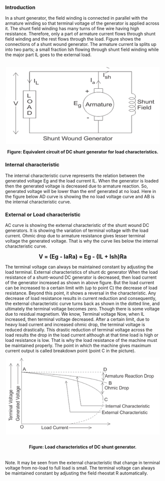 ### Introduction
In a shunt generator, the field winding is connected in parallel with the armature winding so that terminal voltage of the generator is applied across it.
The shunt field winding has many turns of fine wire having high resistance. Therefore, only a part of armature current flows through shunt field winding and the rest flows through the load. Figure shows the connections of a shunt wound generator. The armature current Ia splits up into two parts; a small fraction Ish flowing through shunt field winding while the major part IL goes to the external load.<br><br>
                        <center><img align="middle" alt="" src="images/DCS-01.png" style="width:500px;height:250px"/></center><br>
                        <center><b>Figure: Equivalent circuit of DC shunt generator for load characteristics.</b></center>
                        


### Internal characteristic            
The internal characteristic curve represents the relation between the generated voltage Eg and the load current IL. When the generator is loaded then the generated voltage is decreased due to armature reaction. So, generated voltage will be lower than the emf generated at no load. Here in the figure below AD curve is showing the no load voltage curve and AB is the internal characteristic curve.<br>

### External or Load characteristic                        
AC curve is showing the external characteristic of the shunt wound DC generators. It is showing the variation of terminal voltage with the load current. Ohmic drop due to armature resistance gives lesser terminal voltage the generated voltage. That is why the curve lies below the internal characteristic curve.<br>

<center style="font-size:130%; margin-top:2%"><b>V = (Eg - IaRa) = Eg - (IL + Ish)Ra</b></center>
                        

The terminal voltage can always be maintained constant by adjusting the load terminal. External characteristics of shunt dc generator When the load resistance of a shunt-wound DC generator is decreased, then load current of the generator increased as shown in above figure. But the load current can be increased to a certain limit with (up to point C) the decrease of load resistance. Beyond this point, it shows a reversal in the characteristic. Any decrease of load resistance results in current reduction and consequently, the external characteristic curve turns back as shown in the dotted line, and ultimately the terminal voltage becomes zero. Though there is some voltage due to residual magnetism. We know, Terminal voltage Now, when IL increased, then terminal voltage decreased. After a certain limit, due to heavy load current and increased ohmic drop, the terminal voltage is reduced drastically. This drastic reduction of terminal voltage across the load results the drop in the load current although at that time load is high or load resistance is low. That is why the load resistance of the machine must be maintained properly. The point in which the machine gives maximum current output is called breakdown point (point C in the picture).<br>

<center><img align="middle" alt="" src="images/DCS-02.png" style="width:500px;height:250px"/></center></p><br>

<center><b>Figure: Load characteristics of DC shunt generator.</b></center><br><br>
Note. It may be seen from the external characteristic that change in terminal voltage from no-load to full load is small. The terminal voltage can always be maintained constant by adjusting the field rheostat R automatically.</p><br><br>